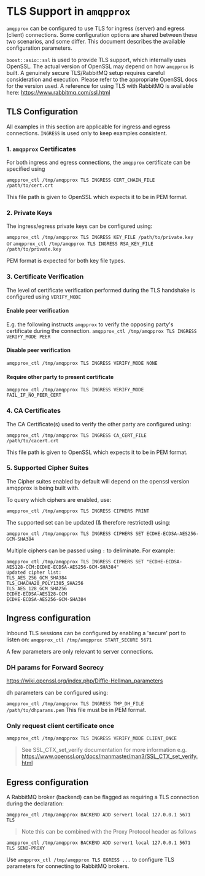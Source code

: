 # TLS Support in `amqpprox`

`amqpprox` can be configured to use TLS for ingress (server) and egress (client) connections.
Some configuration options are shared between these two scenarios, and some differ. This document describes the available configuration parameters.

`boost::asio::ssl` is used to provide TLS support, which internally uses OpenSSL. The actual version of OpenSSL may depend on how `amqpprox` is built. A genuinely secure TLS/RabbitMQ setup requires careful consideration and execution. Please refer to the appropriate OpenSSL docs for the version used. A reference for using TLS with RabbitMQ is available here: https://www.rabbitmq.com/ssl.html


## TLS Configuration
All examples in this section are applicable for ingress and egress connections. `INGRESS` is used only to keep examples consistent.

### 1. `amqpprox` Certificates

For both ingress and egress connections, the `amqpprox` certificate can be specified using 

`amqpprox_ctl /tmp/amqpprox TLS INGRESS CERT_CHAIN_FILE /path/to/cert.crt`

This file path is given to OpenSSL which expects it to be in PEM format.

### 2. Private Keys
The ingress/egress private keys can be configured using:

`amqpprox_ctl /tmp/amqpprox TLS INGRESS KEY_FILE /path/to/private.key`
or
`amqpprox_ctl /tmp/amqpprox TLS INGRESS RSA_KEY_FILE /path/to/private.key`

PEM format is expected for both key file types.

### 3. Certificate Verification

The level of certificate verification performed during the TLS handshake is configured using `VERIFY_MODE`

#### Enable peer verification
E.g. the following instructs `amqpprox` to verify the opposing party's certificate during the connection.
`amqpprox_ctl /tmp/amqpprox TLS INGRESS VERIFY_MODE PEER`

#### Disable peer verification
`amqpprox_ctl /tmp/amqpprox TLS INGRESS VERIFY_MODE NONE`

#### Require other party to present certificate
`amqpprox_ctl /tmp/amqpprox TLS INGRESS VERIFY_MODE FAIL_IF_NO_PEER_CERT`

### 4. CA Certificates

The CA Certificate(s) used to verify the other party are configured using:

`amqpprox_ctl /tmp/amqpprox TLS INGRESS CA_CERT_FILE /path/to/cacert.crt`

This file path is given to OpenSSL which expects it to be in PEM format.

### 5. Supported Cipher Suites

The Cipher suites enabled by default will depend on the openssl version amqpprox is being built with.

To query which ciphers are enabled, use:

`amqpprox_ctl /tmp/amqpprox TLS INGRESS CIPHERS PRINT`

The supported set can be updated (& therefore restricted) using:

`amqpprox_ctl /tmp/amqpprox TLS INGRESS CIPHERS SET ECDHE-ECDSA-AES256-GCM-SHA384`

Multiple ciphers can be passed using `:` to deliminate. For example:

```
amqpprox_ctl /tmp/amqpprox TLS INGRESS CIPHERS SET "ECDHE-ECDSA-AES128-CCM:ECDHE-ECDSA-AES256-GCM-SHA384"
Updated cipher list:
TLS_AES_256_GCM_SHA384
TLS_CHACHA20_POLY1305_SHA256
TLS_AES_128_GCM_SHA256
ECDHE-ECDSA-AES128-CCM
ECDHE-ECDSA-AES256-GCM-SHA384
```

## Ingress configuration

Inbound TLS sessions can be configured by enabling a 'secure' port to listen on:
`amqpprox_ctl /tmp/amqpprox START_SECURE 5671`

A few parameters are only relevant to server connections.

### DH params for Forward Secrecy
https://wiki.openssl.org/index.php/Diffie-Hellman_parameters

dh parameters can be configured using:

`amqpprox_ctl /tmp/amqpprox TLS INGRESS TMP_DH_FILE /path/to/dhparams.pem`
This file must be in PEM format.

### Only request client certificate once
`amqpprox_ctl /tmp/amqpprox TLS INGRESS VERIFY_MODE CLIENT_ONCE`

 > See SSL_CTX_set_verify documentation for more information e.g. https://www.openssl.org/docs/manmaster/man3/SSL_CTX_set_verify.html

## Egress configuration

A RabbitMQ broker (backend) can be flagged as requiring a TLS connection during the declaration:

`amqpprox_ctl /tmp/amqpprox BACKEND ADD server1 local 127.0.0.1 5671 TLS`

 > Note this can be combined with the Proxy Protocol header as follows

`amqpprox_ctl /tmp/amqpprox BACKEND ADD server1 local 127.0.0.1 5671 TLS SEND-PROXY`

Use `amqpprox_ctl /tmp/amqpprox TLS EGRESS ...` to configure TLS parameters for connecting to RabbitMQ brokers.
